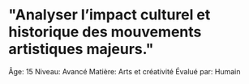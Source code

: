 # "Analyser l’impact culturel et historique des mouvements artistiques majeurs."

Âge: 15
Niveau: Avancé
Matière: Arts et créativité
Évalué par: Humain